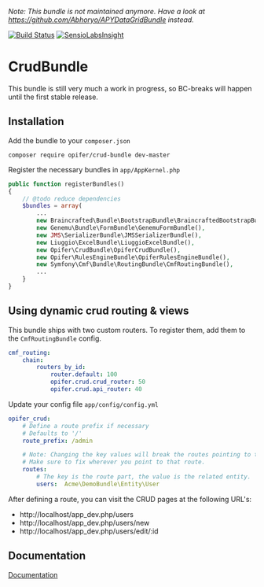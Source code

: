 *Note: This bundle is not maintained anymore. Have a look at https://github.com/Abhoryo/APYDataGridBundle instead.*

[![Build Status](https://travis-ci.org/Opifer/CrudBundle.svg)](https://travis-ci.org/Opifer/CrudBundle)
[![SensioLabsInsight](https://insight.sensiolabs.com/projects/b5bbfc11-5e4f-4547-9c08-23e9c46d9929/mini.png)](https://insight.sensiolabs.com/projects/b5bbfc11-5e4f-4547-9c08-23e9c46d9929)

CrudBundle
==========

This bundle is still very much a work in progress, so BC-breaks will happen until
the first stable release. 

Installation
------------

Add the bundle to your `composer.json`

    composer require opifer/crud-bundle dev-master

Register the necessary bundles in `app/AppKernel.php`

```php
public function registerBundles()
{
    // @todo reduce dependencies
    $bundles = array(
        ...
        new Braincrafted\Bundle\BootstrapBundle\BraincraftedBootstrapBundle(),
        new Genemu\Bundle\FormBundle\GenemuFormBundle(),
        new JMS\SerializerBundle\JMSSerializerBundle(),
        new Liuggio\ExcelBundle\LiuggioExcelBundle(),
        new Opifer\CrudBundle\OpiferCrudBundle(),
        new Opifer\RulesEngineBundle\OpiferRulesEngineBundle(),
        new Symfony\Cmf\Bundle\RoutingBundle\CmfRoutingBundle(),
        ...
    }
}
```

Using dynamic crud routing & views
----------------------------------

This bundle ships with two custom routers. To register them, add them to the
`CmfRoutingBundle` config.

```yaml
cmf_routing:
    chain:
        routers_by_id:
            router.default: 100
            opifer.crud.crud_router: 50
            opifer.crud.api_router: 40
```

Update your config file `app/config/config.yml`

```yaml
opifer_crud:
    # Define a route prefix if necessary
    # Defaults to '/'
    route_prefix: /admin

    # Note: Changing the key values will break the routes pointing to that entity.
    # Make sure to fix wherever you point to that route.
    routes:
        # The key is the route part, the value is the related entity.
        users:  Acme\DemoBundle\Entity\User
```

After defining a route, you can visit the CRUD pages at the following URL's:

- http://localhost/app_dev.php/users
- http://localhost/app_dev.php/users/new
- http://localhost/app_dev.php/users/edit/:id

Documentation
-------------

[Documentation](Resources/doc/index.md)
